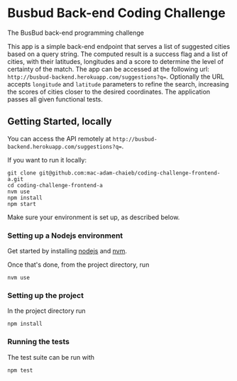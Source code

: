 # Busbud Back-end Coding Challenge

The BusBud back-end programming challenge

This app is a simple back-end endpoint that serves a list of suggested cities based on a query string. The computed result is a success flag and a list of cities, with their latitudes, longitudes and a score to determine the level of certainty of the match. The app can be accessed at the following url: `http://busbud-backend.herokuapp.com/suggestions?q=`. Optionally the URL accepts `longitude` and `latitude` parameters to refine the search, increasing the scores of cities closer to the desired coordinates. The application passes all given functional tests.

## Getting Started, locally

You can access the API remotely at `http://busbud-backend.herokuapp.com/suggestions?q=`.

If you want to run it locally:

    git clone git@github.com:mac-adam-chaieb/coding-challenge-frontend-a.git
    cd coding-challenge-frontend-a
    nvm use
    npm install
    npm start

Make sure your environment is set up, as described below.


### Setting up a Nodejs environment

Get started by installing [nodejs](http://www.nodejs.org) and [nvm](https://github.com/creationix/nvm).

Once that's done, from the project directory, run

```
nvm use
```

### Setting up the project

In the project directory run

```
npm install
```

### Running the tests

The test suite can be run with

```
npm test
```
